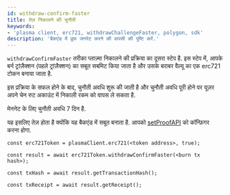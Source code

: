 ```yaml
---
id: withdraw-confirm-faster
title: तेज़ निकालने की चुनौती
keywords:
- 'plasma client, erc721, withdrawChallengeFaster, polygon, sdk'
description: 'बैकएंड में प्रूफ जनरेट करने की वापसी की पुष्टि करें.'
---
```


`withdrawConfirmFaster` तरीका प्लाज़्मा निकालने की प्रक्रिया का दूसरा स्टेप है. इस स्टेप में, आपके बर्न ट्रांज़ैक्शन (पहले ट्रांज़ैक्शन) का सबूत सबमिट किया जाता है और उसके बराबर वैल्यू का एक erc721 टोकन बनाया जाता है.

इस प्रक्रिया के सफल होने के बाद, चुनौती अवधि शुरू की जाती है और चुनौती अवधि पूरी होने पर यूज़र अपने चेन रुट अकाउंट में निकाली रकम को वापस ले सकता है.

मेननेट के लिए चुनौती अवधि 7 दिन है.

यह इसलिए तेज़ होता है क्योंकि यह बैकएंड में सबूत बनाता है. आपको [setProofAPI](/docs/develop/ethereum-polygon/matic-js/set-proof-api) को कॉन्फ़िगर करना होगा.

```
const erc721Token = plasmaClient.erc721(<token address>, true);

const result = await erc721Token.withdrawConfirmFaster(<burn tx hash>);

const txHash = await result.getTransactionHash();

const txReceipt = await result.getReceipt();

```
